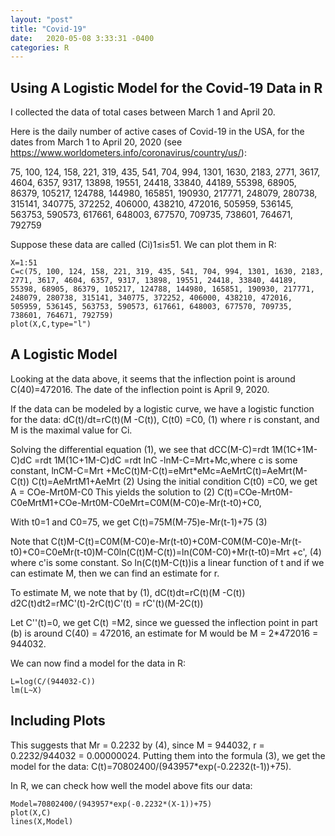 ```yaml
---
layout: "post"
title: "Covid-19"
date:   2020-05-08 3:33:31 -0400
categories: R
---
```

## Using A Logistic Model for the Covid-19 Data in R

I collected the data of total cases between March 1 and April 20.

Here is the daily number of active cases of Covid-19 in the USA, for the dates from March 1 to April 20, 2020 (see https://www.worldometers.info/coronavirus/country/us/):

75, 100, 124, 158, 221, 319, 435, 541, 704, 994, 1301, 1630, 2183, 2771, 3617, 4604, 6357, 9317, 13898, 19551, 24418, 33840, 44189, 55398, 68905, 86379, 105217, 124788, 144980, 165851, 190930, 217771, 248079, 280738, 315141, 340775, 372252, 406000, 438210, 472016, 505959, 536145, 563753, 590573, 617661, 648003, 677570, 709735, 738601, 764671, 792759

Suppose these data are called (Ci)1≤i≤51. We can plot them in R:


```{r echo=TRUE}
X=1:51
C=c(75, 100, 124, 158, 221, 319, 435, 541, 704, 994, 1301, 1630, 2183, 2771, 3617, 4604, 6357, 9317, 13898, 19551, 24418, 33840, 44189, 55398, 68905, 86379, 105217, 124788, 144980, 165851, 190930, 217771, 248079, 280738, 315141, 340775, 372252, 406000, 438210, 472016, 505959, 536145, 563753, 590573, 617661, 648003, 677570, 709735, 738601, 764671, 792759)
plot(X,C,type="l")
```


## A Logistic Model

Looking at the data above, it seems that the inflection point is around C(40)=472016. The date of the inflection point is April 9, 2020.


If the data can be modeled by a logistic curve, we have a logistic function for the data:
dC(t)/dt=rC(t)(M -C(t)), C(t0) =C0,        (1)
where r is constant, and M is the maximal value for Ci.

Solving the differential equation (1), we see that
dCC(M-C)=rdt 1M(1C+1M-C)dC =rdt 1M(1C+1M-C)dC =rdt lnC -lnM-C=Mrt+Mc,where c is some constant,
lnCM-C=Mrt +McC(t)M-C(t)=eMrt*eMc=AeMrtC(t)=AeMrt(M-C(t))
C(t)=AeMrtM1+AeMrt                                                                                                                          (2)
Using the initial condition C(t0) =C0, we get
A = COe-Mrt0M-C0
This yields the solution to (2)
C(t)=COe-Mrt0M-C0eMrtM1+COe-Mrt0M-C0eMrt=C0M(M-C0)e-Mr(t-t0)+C0,

With t0=1 and C0=75, we get 
C(t)=75M(M-75)e-Mr(t-1)+75                                                                  (3)

Note that 
C(t)M-C(t)=C0M(M-C0)e-Mr(t-t0)+C0M-C0M(M-C0)e-Mr(t-t0)+C0=C0eMr(t-t0)M-C0ln(C(t)M-C(t))=ln(C0M-C0)+Mr(t-t0)=Mrt +c',         (4)
where c'is some constant. So ln(C(t)M-C(t))is a linear function of t and if we can estimate M, then we can find an estimate for r.

To estimate M, we note that by (1),
dC(t)dt=rC(t)(M -C(t)) d2C(t)dt2=rMC'(t)-2rC(t)C'(t) = rC'(t)(M-2C(t))

Let C''(t)=0, we get C(t) =M2, since we guessed the inflection point in part (b) is around C(40) = 472016, an estimate for M would be M = 2*472016 = 944032.

We can now find a model for the data in R:



```{r echo=TRUE}
L=log(C/(944032-C))
lm(L~X)
```


## Including Plots

This suggests that Mr = 0.2232 by (4), since M = 944032, r = 0.2232/944032 = 0.00000024. Putting them into the formula (3), we get the model for the data:
C(t)=70802400/(943957*exp(-0.2232(t-1))+75).

In R, we can check how well the model above fits our data:


```{r echo=TRUE}
Model=70802400/(943957*exp(-0.2232*(X-1))+75)
plot(X,C)
lines(X,Model)
```


